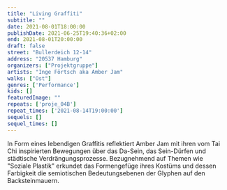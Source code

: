 ```yaml
---
title: "Living Graffiti"
subtitle: ""
date: 2021-08-01T18:00:00
publishDate: 2021-06-25T19:40:36+02:00
end: 2021-08-01T20:00:00
draft: false
street: "Bullerdeich 12-14"
address: "20537 Hamburg"
organizers: ["Projektgruppe"]
artists: "Inge Förtsch aka Amber Jam"
walks: ["Ost"]
genres: ['Performance']
kids: []
featuredImage: ""
repeats: ['proje_04B']
repeat_times: ['2021-08-14T19:00:00']
sequels: []
sequel_times: []
---
```


In Form eines lebendigen Graffitis reflektiert Amber Jam mit ihren vom Tai Chi inspirierten Bewegungen über das Da-Sein, das Sein-Dürfen und städtische Verdrängungsprozesse. Bezugnehmend auf Themen wie "Soziale Plastik" erkundet das Formengefüge ihres Kostüms und dessen Farbigkeit die semiotischen Bedeutungsebenen der Glyphen auf den Backsteinmauern.